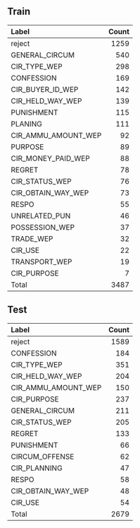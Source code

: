 	
Train
--
|    Label            |   Count |
|:--------------------|--------:|
| reject              |    1259 |
| GENERAL_CIRCUM      |     540 |
| CIR_TYPE_WEP        |     298 |
| CONFESSION          |     169 |
| CIR_BUYER_ID_WEP    |     142 |
| CIR_HELD_WAY_WEP    |     139 |
| PUNISHMENT          |     115 |
| PLANING             |     111 |
| CIR_AMMU_AMOUNT_WEP |      92 |
| PURPOSE             |      89 |
| CIR_MONEY_PAID_WEP  |      88 |
| REGRET              |      78 |
| CIR_STATUS_WEP      |      76 |
| CIR_OBTAIN_WAY_WEP  |      73 |
| RESPO               |      55 |
| UNRELATED_PUN       |      46 |
| POSSESSION_WEP      |      37 |
| TRADE_WEP           |      32 |
| CIR_USE             |      22 |
| TRANSPORT_WEP       |      19 |
| CIR_PURPOSE         |       7 |
|Total                | 3487    |

Test
--
|     Label           |    Count |
|:--------------------|-----:|
| reject              | 1589 |
| CONFESSION          |  184 |
| CIR_TYPE_WEP        |  351 |
| CIR_HELD_WAY_WEP    |  204 |
| CIR_AMMU_AMOUNT_WEP |  150 |
| CIR_PURPOSE         |  237 |
| GENERAL_CIRCUM      |  211 |
| CIR_STATUS_WEP      |  205 |
| REGRET              |  133 |
| PUNISHMENT          |   66 |
| CIRCUM_OFFENSE      |   62 |
| CIR_PLANNING        |   47 |
| RESPO               |   58 |
| CIR_OBTAIN_WAY_WEP  |   48 |
| CIR_USE             |   54 |
| Total               | 2679 |

